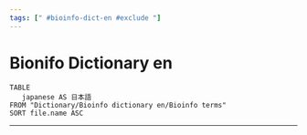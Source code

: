 ```yaml
---
tags: [" #bioinfo-dict-en #exclude "]
---
```

# Bionifo Dictionary en


```dataview
TABLE 
   japanese AS 日本語
FROM "Dictionary/Bioinfo dictionary en/Bioinfo terms" 
SORT file.name ASC
```

_____

